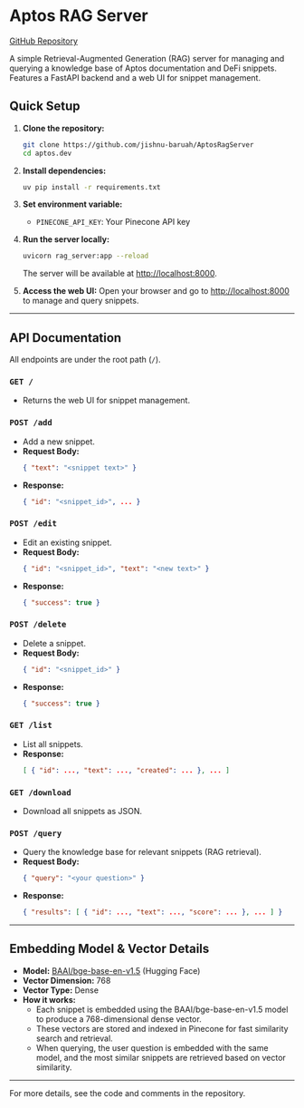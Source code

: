 # Aptos RAG Server

[GitHub Repository](https://github.com/jishnu-baruah/AptosRagServer)

A simple Retrieval-Augmented Generation (RAG) server for managing and querying a knowledge base of Aptos documentation and DeFi snippets. Features a FastAPI backend and a web UI for snippet management.

## Quick Setup

1. **Clone the repository:**
   ```bash
   git clone https://github.com/jishnu-baruah/AptosRagServer
   cd aptos.dev
   ```

2. **Install dependencies:**
   ```bash
   uv pip install -r requirements.txt
   ```

3. **Set environment variable:**
   - `PINECONE_API_KEY`: Your Pinecone API key

4. **Run the server locally:**
   ```bash
   uvicorn rag_server:app --reload
   ```
   The server will be available at [http://localhost:8000](http://localhost:8000).

5. **Access the web UI:**
   Open your browser and go to [http://localhost:8000](http://localhost:8000) to manage and query snippets.

---

## API Documentation

All endpoints are under the root path (`/`).

### `GET /`
- Returns the web UI for snippet management.

### `POST /add`
- Add a new snippet.
- **Request Body:**
  ```json
  { "text": "<snippet text>" }
  ```
- **Response:**
  ```json
  { "id": "<snippet_id>", ... }
  ```

### `POST /edit`
- Edit an existing snippet.
- **Request Body:**
  ```json
  { "id": "<snippet_id>", "text": "<new text>" }
  ```
- **Response:**
  ```json
  { "success": true }
  ```

### `POST /delete`
- Delete a snippet.
- **Request Body:**
  ```json
  { "id": "<snippet_id>" }
  ```
- **Response:**
  ```json
  { "success": true }
  ```

### `GET /list`
- List all snippets.
- **Response:**
  ```json
  [ { "id": ..., "text": ..., "created": ... }, ... ]
  ```

### `GET /download`
- Download all snippets as JSON.

### `POST /query`
- Query the knowledge base for relevant snippets (RAG retrieval).
- **Request Body:**
  ```json
  { "query": "<your question>" }
  ```
- **Response:**
  ```json
  { "results": [ { "id": ..., "text": ..., "score": ... }, ... ] }
  ```

---

## Embedding Model & Vector Details

- **Model:** [BAAI/bge-base-en-v1.5](https://huggingface.co/BAAI/bge-base-en-v1.5) (Hugging Face)
- **Vector Dimension:** 768
- **Vector Type:** Dense
- **How it works:**
  - Each snippet is embedded using the BAAI/bge-base-en-v1.5 model to produce a 768-dimensional dense vector.
  - These vectors are stored and indexed in Pinecone for fast similarity search and retrieval.
  - When querying, the user question is embedded with the same model, and the most similar snippets are retrieved based on vector similarity.

---

For more details, see the code and comments in the repository. 
